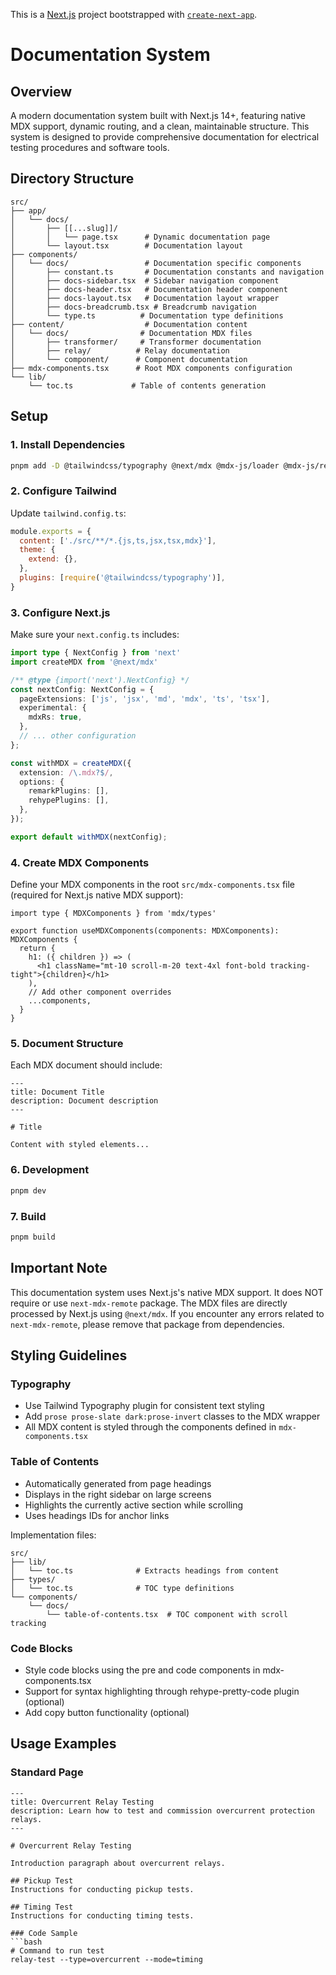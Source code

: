 This is a [Next.js](https://nextjs.org) project bootstrapped with [`create-next-app`](https://nextjs.org/docs/app/api-reference/cli/create-next-app).

# Documentation System

## Overview
A modern documentation system built with Next.js 14+, featuring native MDX support, dynamic routing, and a clean, maintainable structure. This system is designed to provide comprehensive documentation for electrical testing procedures and software tools.

## Directory Structure
```
src/
├── app/
│   └── docs/
│       ├── [[...slug]]/
│       │   └── page.tsx      # Dynamic documentation page
│       └── layout.tsx        # Documentation layout
├── components/
│   └── docs/                 # Documentation specific components
│       ├── constant.ts       # Documentation constants and navigation
│       ├── docs-sidebar.tsx  # Sidebar navigation component
│       ├── docs-header.tsx   # Documentation header component
│       ├── docs-layout.tsx   # Documentation layout wrapper
│       ├── docs-breadcrumb.tsx # Breadcrumb navigation
│       └── type.ts          # Documentation type definitions
├── content/                  # Documentation content
│   └── docs/                # Documentation MDX files
│       ├── transformer/     # Transformer documentation
│       ├── relay/          # Relay documentation
│       └── component/      # Component documentation
├── mdx-components.tsx      # Root MDX components configuration
└── lib/
    └── toc.ts             # Table of contents generation
```

## Setup

### 1. Install Dependencies
```bash
pnpm add -D @tailwindcss/typography @next/mdx @mdx-js/loader @mdx-js/react
```

### 2. Configure Tailwind
Update `tailwind.config.ts`:
```js
module.exports = {
  content: ['./src/**/*.{js,ts,jsx,tsx,mdx}'],
  theme: {
    extend: {},
  },
  plugins: [require('@tailwindcss/typography')],
}
```

### 3. Configure Next.js
Make sure your `next.config.ts` includes:
```ts
import type { NextConfig } from 'next'
import createMDX from '@next/mdx'

/** @type {import('next').NextConfig} */
const nextConfig: NextConfig = {
  pageExtensions: ['js', 'jsx', 'md', 'mdx', 'ts', 'tsx'],
  experimental: {
    mdxRs: true,
  },
  // ... other configuration
};

const withMDX = createMDX({
  extension: /\.mdx?$/,
  options: {
    remarkPlugins: [],
    rehypePlugins: [],
  },
});

export default withMDX(nextConfig);
```

### 4. Create MDX Components
Define your MDX components in the root `src/mdx-components.tsx` file (required for Next.js native MDX support):

```tsx
import type { MDXComponents } from 'mdx/types'

export function useMDXComponents(components: MDXComponents): MDXComponents {
  return {
    h1: ({ children }) => (
      <h1 className="mt-10 scroll-m-20 text-4xl font-bold tracking-tight">{children}</h1>
    ),
    // Add other component overrides
    ...components,
  }
}
```

### 5. Document Structure
Each MDX document should include:

```mdx
---
title: Document Title
description: Document description
---

# Title

Content with styled elements...
```

### 6. Development
```bash
pnpm dev
```

### 7. Build
```bash
pnpm build
```

## Important Note
This documentation system uses Next.js's native MDX support. It does NOT require or use `next-mdx-remote` package. The MDX files are directly processed by Next.js using `@next/mdx`. If you encounter any errors related to `next-mdx-remote`, please remove that package from dependencies.

## Styling Guidelines

### Typography
- Use Tailwind Typography plugin for consistent text styling
- Add `prose prose-slate dark:prose-invert` classes to the MDX wrapper
- All MDX content is styled through the components defined in `mdx-components.tsx`

### Table of Contents
- Automatically generated from page headings
- Displays in the right sidebar on large screens
- Highlights the currently active section while scrolling
- Uses headings IDs for anchor links

Implementation files:
```
src/
├── lib/
│   └── toc.ts              # Extracts headings from content
├── types/
│   └── toc.ts              # TOC type definitions
└── components/
    └── docs/
        └── table-of-contents.tsx  # TOC component with scroll tracking
```

### Code Blocks
- Style code blocks using the pre and code components in mdx-components.tsx
- Support for syntax highlighting through rehype-pretty-code plugin (optional)
- Add copy button functionality (optional)

## Usage Examples

### Standard Page
```mdx
---
title: Overcurrent Relay Testing
description: Learn how to test and commission overcurrent protection relays.
---

# Overcurrent Relay Testing

Introduction paragraph about overcurrent relays.

## Pickup Test
Instructions for conducting pickup tests.

## Timing Test
Instructions for conducting timing tests.

### Code Sample
```bash
# Command to run test
relay-test --type=overcurrent --mode=timing
```